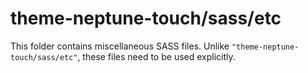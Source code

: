 # theme-neptune-touch/sass/etc

This folder contains miscellaneous SASS files. Unlike `"theme-neptune-touch/sass/etc"`, these files
need to be used explicitly.
